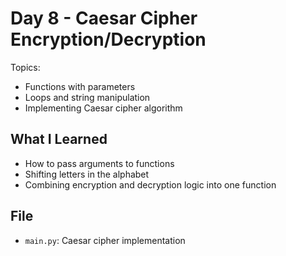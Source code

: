 # Day 8 - Caesar Cipher Encryption/Decryption

Topics:
- Functions with parameters
- Loops and string manipulation
- Implementing Caesar cipher algorithm

## What I Learned
- How to pass arguments to functions
- Shifting letters in the alphabet
- Combining encryption and decryption logic into one function

## File
- `main.py`: Caesar cipher implementation
